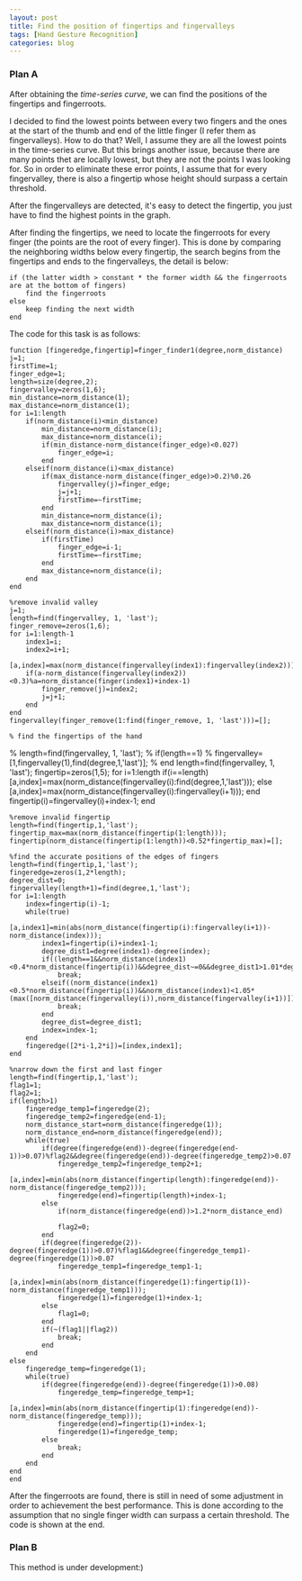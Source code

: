 ```yaml
---
layout: post
title: Find the position of fingertips and fingervalleys
tags: [Hand Gesture Recognition]
categories: blog
---
```

### Plan A
After obtaining the *time-series curve*, we can find the positions of the fingertips and fingerroots.

I decided to find the lowest points between every two fingers and the ones at the start of the thumb and end of the little finger (I refer them as fingervalleys). How to do that? Well, I assume they are all the lowest points in the time-series curve. But this brings another issue, because there are many points thet are locally lowest, but they are not the points I was looking for. So in order to eliminate these error points, I assume that for every fingervalley, there is also a fingertip whose height should surpass a certain threshold.

After the fingervalleys are detected, it's easy to detect the fingertip, you just have to find the highest points in the graph.

After finding the fingertips, we need to locate the fingerroots for every finger (the points are the root of every finger). This is done by comparing the neighboring widths below every fingertip, the search begins from the fingertips and ends to the fingervalleys, the detail is below:

    if (the latter width > constant * the former width && the fingerroots are at the bottom of fingers)
	    find the fingerroots
    else
	    keep finding the next width
    end

The code for this task is as follows:

    function [fingeredge,fingertip]=finger_finder1(degree,norm_distance)
    j=1;
    firstTime=1;
    finger_edge=1;
    length=size(degree,2);
    fingervalley=zeros(1,6);
    min_distance=norm_distance(1);
    max_distance=norm_distance(1);
    for i=1:length
        if(norm_distance(i)<min_distance)
            min_distance=norm_distance(i);
            max_distance=norm_distance(i);
            if(min_distance-norm_distance(finger_edge)<0.027)
                finger_edge=i;
            end
        elseif(norm_distance(i)<max_distance)
            if(max_distance-norm_distance(finger_edge)>0.2)%0.26
                fingervalley(j)=finger_edge;
                j=j+1;
                firstTime=~firstTime;
            end
            min_distance=norm_distance(i);
            max_distance=norm_distance(i);
        elseif(norm_distance(i)>max_distance)
            if(firstTime)
                finger_edge=i-1;
                firstTime=~firstTime;
            end
            max_distance=norm_distance(i);
        end
    end
    
    %remove invalid valley
    j=1;
    length=find(fingervalley, 1, 'last');
    finger_remove=zeros(1,6);
    for i=1:length-1
        index1=i;
        index2=i+1;
        [a,index]=max(norm_distance(fingervalley(index1):fingervalley(index2)));
        if(a-norm_distance(fingervalley(index2))<0.3)%a=norm_distance(finger(index1)+index-1)
            finger_remove(j)=index2;
            j=j+1;
        end
    end
    fingervalley(finger_remove(1:find(finger_remove, 1, 'last')))=[];
    
    % find the fingertips of the hand
%     length=find(fingervalley, 1, 'last');
%     if(length==1)
%         fingervalley=[1,fingervalley(1),find(degree,1,'last')];
%     end
    length=find(fingervalley, 1, 'last');
    fingertip=zeros(1,5);
    for i=1:length
        if(i==length)
            [a,index]=max(norm_distance(fingervalley(i):find(degree,1,'last')));
        else
            [a,index]=max(norm_distance(fingervalley(i):fingervalley(i+1)));
        end
        fingertip(i)=fingervalley(i)+index-1;
    end
    
    %remove invalid fingertip
    length=find(fingertip,1,'last');
    fingertip_max=max(norm_distance(fingertip(1:length)));
    fingertip(norm_distance(fingertip(1:length))<0.52*fingertip_max)=[];
    
    %find the accurate positions of the edges of fingers
    length=find(fingertip,1,'last');
    fingeredge=zeros(1,2*length);
    degree_dist=0;
    fingervalley(length+1)=find(degree,1,'last');
    for i=1:length
        index=fingertip(i)-1;
        while(true)
            [a,index1]=min(abs(norm_distance(fingertip(i):fingervalley(i+1))-norm_distance(index)));
            index1=fingertip(i)+index1-1;
            degree_dist1=degree(index1)-degree(index);
            if((length==1&&norm_distance(index1)<0.4*norm_distance(fingertip(i))&&degree_dist~=0&&degree_dist1>1.01*degree_dist)||index==fingervalley(i))
                break;
            elseif((norm_distance(index1)<0.5*norm_distance(fingertip(i))&&norm_distance(index1)<1.05*(max([norm_distance(fingervalley(i)),norm_distance(fingervalley(i+1))]))&&degree_dist~=0&&degree_dist1>1.01*degree_dist)||index==fingervalley(i))
                break;
            end
            degree_dist=degree_dist1;
            index=index-1;
        end
        fingeredge([2*i-1,2*i])=[index,index1];
    end
    
    %narrow down the first and last finger
    length=find(fingertip,1,'last');
    flag1=1;
    flag2=1;
    if(length>1)
        fingeredge_temp1=fingeredge(2);
        fingeredge_temp2=fingeredge(end-1);
        norm_distance_start=norm_distance(fingeredge(1));
        norm_distance_end=norm_distance(fingeredge(end));
        while(true)
            if(degree(fingeredge(end))-degree(fingeredge(end-1))>0.07)%flag2&&degree(fingeredge(end))-degree(fingeredge_temp2)>0.07
                fingeredge_temp2=fingeredge_temp2+1;
                [a,index]=min(abs(norm_distance(fingertip(length):fingeredge(end))-norm_distance(fingeredge_temp2)));
                fingeredge(end)=fingertip(length)+index-1;
            else
                if(norm_distance(fingeredge(end))>1.2*norm_distance_end)
                    
                flag2=0;
            end
            if(degree(fingeredge(2))-degree(fingeredge(1))>0.07)%flag1&&degree(fingeredge_temp1)-degree(fingeredge(1))>0.07
                fingeredge_temp1=fingeredge_temp1-1;
                [a,index]=min(abs(norm_distance(fingeredge(1):fingertip(1))-norm_distance(fingeredge_temp1)));
                fingeredge(1)=fingeredge(1)+index-1;
            else
                flag1=0;
            end
            if(~(flag1||flag2))
                break;
            end
        end
    else
        fingeredge_temp=fingeredge(1);
        while(true)
            if(degree(fingeredge(end))-degree(fingeredge(1))>0.08)
                fingeredge_temp=fingeredge_temp+1;
                [a,index]=min(abs(norm_distance(fingertip(1):fingeredge(end))-norm_distance(fingeredge_temp)));
                fingeredge(end)=fingertip(1)+index-1;
                fingeredge(1)=fingeredge_temp;
            else
                break;
            end
        end
    end
    end

After the fingerroots are found, there is still in need of some adjustment in order to achievement the best performance. This is done according to the assumption that no single finger width can surpass a certain threshold. The code is shown at the end.

### Plan B

This method is under development:)